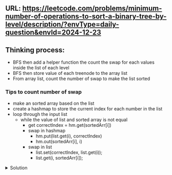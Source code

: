 ## URL: https://leetcode.com/problems/minimum-number-of-operations-to-sort-a-binary-tree-by-level/description/?envType=daily-question&envId=2024-12-23

## Thinking process:
- BFS then add a helper function the count the swap for each values inside the list of each level
- BFS then store value of each treenode to the array list
- From array list, count the number of swap to make the list sorted


### Tips to count number of swap
- make an sorted array based on the list
- create a hashmap to store the current index for each number in the list
- loop through the input list
  - while the value of list and sorted array is not equal
    - get correctIndex = hm.get(sortedArr[i])
    - swap in hashmap
      - hm.put(list.get(i), correctIndex)
      - hm.out(sortedArr[i], i)
    - swap in list
      - list.set(correctIndex, list.get(i));
      - list.get(i, sortedArr[i]);

<details>

<summary>Solution</summary>

```java
lass Solution {
    public int minimumOperations(TreeNode root) {
        Deque<TreeNode> deque = new ArrayDeque<>();
        int count = 0;
        deque.addLast(root);
        while(!deque.isEmpty()) {
            int size = deque.size();
            List<Integer> queueValue = new ArrayList<>();
            while(size-- > 0) {
                TreeNode currNode = deque.poll();
                if(currNode.left != null) {
                    deque.addLast(currNode.left);
                    queueValue.add(currNode.left.val);
                }
                if(currNode.right != null) {
                    deque.addLast(currNode.right);
                    queueValue.add(currNode.right.val);
                }
            }
            count += helper(queueValue);
        }
        return count;
    }

    private int helper(List<Integer> list) {
        int res = 0;
        int[] arr = list.stream().mapToInt(Integer::intValue).toArray();
        Arrays.sort(arr);
        Map<Integer, Integer> hm = new HashMap<>();
        for(int i = 0; i < list.size(); i++){
            hm.put(list.get(i), i);
        }
        for(int i = 0; i < list.size(); i++){
            while (list.get(i) != arr[i]) {
                res++;
                int correctIndex = hm.get(arr[i]);
                //swap in hashmap
                hm.put(list.get(i), correctIndex);
                hm.put(arr[i], i);
                //swap in list
                list.set(correctIndex, list.get(i));
                list.set(i, arr[i]);
            }
        }
        return res;
    }
}
```
</details>